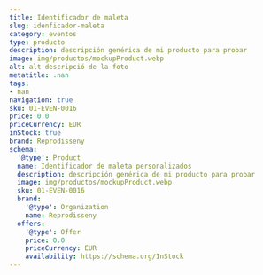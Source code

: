 ```yaml
---
title: Identificador de maleta
slug: idenficador-maleta
category: eventos
type: producto
description: descripción genérica de mi producto para probar
image: img/productos/mockupProduct.webp
alt: alt descripció de la foto
metatitle: .nan
tags:
- nan
navigation: true
sku: 01-EVEN-0016
price: 0.0
priceCurrency: EUR
inStock: true
brand: Reprodisseny
schema:
  '@type': Product
  name: Identificador de maleta personalizados
  description: descripción genérica de mi producto para probar
  image: img/productos/mockupProduct.webp
  sku: 01-EVEN-0016
  brand:
    '@type': Organization
    name: Reprodisseny
  offers:
    '@type': Offer
    price: 0.0
    priceCurrency: EUR
    availability: https://schema.org/InStock
---
```

